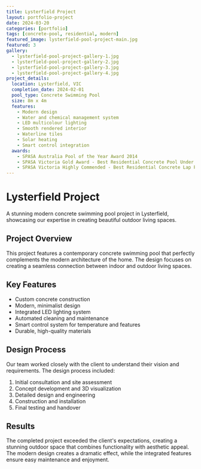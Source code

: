 ```yaml
---
title: Lysterfield Project
layout: portfolio-project
date: 2024-03-20
categories: [portfolio]
tags: [concrete-pool, residential, modern]
featured_image: lysterfield-pool-project-main.jpg
featured: 3
gallery:
  - lysterfield-pool-project-gallery-1.jpg
  - lysterfield-pool-project-gallery-2.jpg
  - lysterfield-pool-project-gallery-3.jpg
  - lysterfield-pool-project-gallery-4.jpg
project_details:
  location: Lysterfield, VIC
  completion_date: 2024-02-01
  pool_type: Concrete Swimming Pool
  size: 8m x 4m
  features:
    - Modern design
    - Water and chemical management system
    - LED multicolour lighting
    - Smooth rendered interior
    - Waterline tiles
    - Solar heating
    - Smart control integration
  awards:
    - SPASA Australia Pool of the Year Award 2014
    - SPASA Victoria Gold Award - Best Residential Concrete Pool Under $100,000
    - SPASA Victoria Highly Commended - Best Residential Concrete Lap Pool
---
```


# Lysterfield Project

A stunning modern concrete swimming pool project in Lysterfield, showcasing our expertise in creating beautiful outdoor living spaces.

## Project Overview

This project features a contemporary concrete swimming pool that perfectly complements the modern architecture of the home. The design focuses on creating a seamless connection between indoor and outdoor living spaces.

## Key Features

- Custom concrete construction
- Modern, minimalist design
- Integrated LED lighting system
- Automated cleaning and maintenance
- Smart control system for temperature and features
- Durable, high-quality materials

## Design Process

Our team worked closely with the client to understand their vision and requirements. The design process included:

1. Initial consultation and site assessment
2. Concept development and 3D visualization
3. Detailed design and engineering
4. Construction and installation
5. Final testing and handover

## Results

The completed project exceeded the client's expectations, creating a stunning outdoor space that combines functionality with aesthetic appeal. The modern design creates a dramatic effect, while the integrated features ensure easy maintenance and enjoyment.
